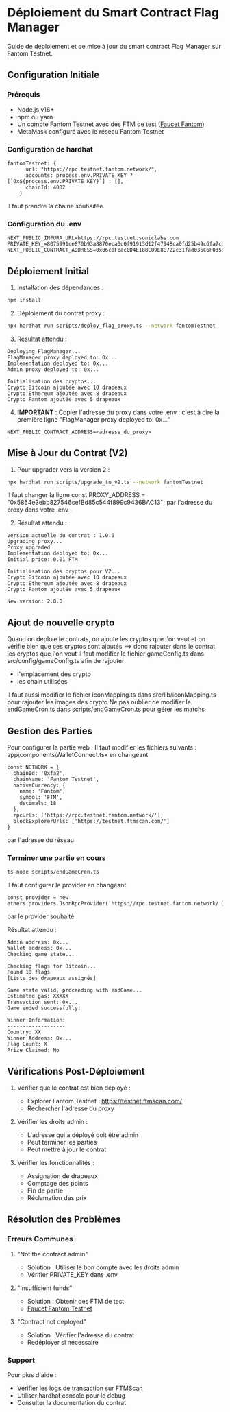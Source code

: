 # Déploiement du Smart Contract Flag Manager

Guide de déploiement et de mise à jour du smart contract Flag Manager sur Fantom Testnet.

## Configuration Initiale

### Prérequis
- Node.js v16+
- npm ou yarn
- Un compte Fantom Testnet avec des FTM de test ([Faucet Fantom](https://faucet.fantom.network/))
- MetaMask configuré avec le réseau Fantom Testnet

### Configuration de hardhat

```
fantomTestnet: {
      url: "https://rpc.testnet.fantom.network/",
      accounts: process.env.PRIVATE_KEY ? [`0x${process.env.PRIVATE_KEY}`] : [],
      chainId: 4002
    }
```
Il faut prendre la chaine souhaitée

### Configuration du .env
```env
NEXT_PUBLIC_INFURA_URL=https://rpc.testnet.soniclabs.com
PRIVATE_KEY_=8075991ce870b93a8870eca0c0f91913d12f47948ca0fd25b49c6fa7cdbeee8b
NEXT_PUBLIC_CONTRACT_ADDRESS=0x06caFcac0D4E188C09E8E722c31fad036C6F0353
```

## Déploiement Initial

1. Installation des dépendances :
```bash
npm install
```

2. Déploiement du contrat proxy :
```bash
npx hardhat run scripts/deploy_flag_proxy.ts --network fantomTestnet
```

3. Résultat attendu :
```
Deploying FlagManager...
FlagManager proxy deployed to: 0x...
Implementation deployed to: 0x...
Admin proxy deployed to: 0x...

Initialisation des cryptos...
Crypto Bitcoin ajoutée avec 10 drapeaux
Crypto Ethereum ajoutée avec 8 drapeaux
Crypto Fantom ajoutée avec 5 drapeaux
```

4. **IMPORTANT** : Copier l'adresse du proxy dans votre .env : 
c'est à dire la première ligne "FlagManager proxy deployed to: 0x..."
```env
NEXT_PUBLIC_CONTRACT_ADDRESS=<adresse_du_proxy>
```

## Mise à Jour du Contrat (V2)

1. Pour upgrader vers la version 2 :
```bash
npx hardhat run scripts/upgrade_to_v2.ts --network fantomTestnet
```
Il faut changer la ligne  const PROXY_ADDRESS = "0x5854e3ebb827546cefBd85c544f899c9436BAC13";  par l'adresse du proxy dans votre .env .

2. Résultat attendu :
```
Version actuelle du contrat : 1.0.0
Upgrading proxy...
Proxy upgraded
Implementation deployed to: 0x...
Initial price: 0.01 FTM

Initialisation des cryptos pour V2...
Crypto Bitcoin ajoutée avec 10 drapeaux
Crypto Ethereum ajoutée avec 8 drapeaux
Crypto Fantom ajoutée avec 5 drapeaux

New version: 2.0.0
```

## Ajout de nouvelle crypto
Quand on deploie le contrats, on ajoute les cryptos que l'on veut et on vérifie bien que ces cryptos sont ajoutés
==> donc rajouter dans le contrat les cryptos que l'on veut
Il faut modifier le fichier gameConfig.ts dans src/config/gameConfig.ts afin de rajouter 
- l'emplacement des crypto
- les chain utilisées

Il faut aussi modifier le fichier iconMapping.ts dans src/lib/iconMapping.ts pour rajouter les images des crypto
Ne pas oublier de modifier le endGameCron.ts dans scripts/endGameCron.ts pour gérer les matchs

## Gestion des Parties

Pour configurer la partie web :
Il faut modifier les fichiers suivants : 
app\components\WalletConnect.tsx en changeant 
```
const NETWORK = {
  chainId: '0xfa2',
  chainName: 'Fantom Testnet',
  nativeCurrency: {
    name: 'Fantom',
    symbol: 'FTM',
    decimals: 18
  },
  rpcUrls: ['https://rpc.testnet.fantom.network/'],
  blockExplorerUrls: ['https://testnet.ftmscan.com/']
}
```
par l'adresse du réseau

### Terminer une partie en cours
```bash
ts-node scripts/endGameCron.ts
```

Il faut configurer le provider en changeant 
```
const provider = new ethers.providers.JsonRpcProvider('https://rpc.testnet.fantom.network/');
```
par le provider souhaité

Résultat attendu :
```
Admin address: 0x...
Wallet address: 0x...
Checking game state...

Checking flags for Bitcoin...
Found 10 flags
[Liste des drapeaux assignés]

Game state valid, proceeding with endGame...
Estimated gas: XXXXX
Transaction sent: 0x...
Game ended successfully!

Winner Information:
-------------------
Country: XX
Winner Address: 0x...
Flag Count: X
Prize Claimed: No
```

## Vérifications Post-Déploiement

1. Vérifier que le contrat est bien déployé :
   - Explorer Fantom Testnet : https://testnet.ftmscan.com/
   - Rechercher l'adresse du proxy

2. Vérifier les droits admin :
   - L'adresse qui a déployé doit être admin
   - Peut terminer les parties
   - Peut mettre à jour le contrat

3. Vérifier les fonctionnalités :
   - Assignation de drapeaux
   - Comptage des points
   - Fin de partie
   - Réclamation des prix

## Résolution des Problèmes

### Erreurs Communes

1. "Not the contract admin"
   - Solution : Utiliser le bon compte avec les droits admin
   - Vérifier PRIVATE_KEY dans .env

2. "Insufficient funds"
   - Solution : Obtenir des FTM de test
   - [Faucet Fantom Testnet](https://faucet.fantom.network/)

3. "Contract not deployed"
   - Solution : Vérifier l'adresse du contrat
   - Redéployer si nécessaire

### Support

Pour plus d'aide :
- Vérifier les logs de transaction sur [FTMScan](https://testnet.ftmscan.com/)
- Utiliser hardhat console pour le debug
- Consulter la documentation du contrat 